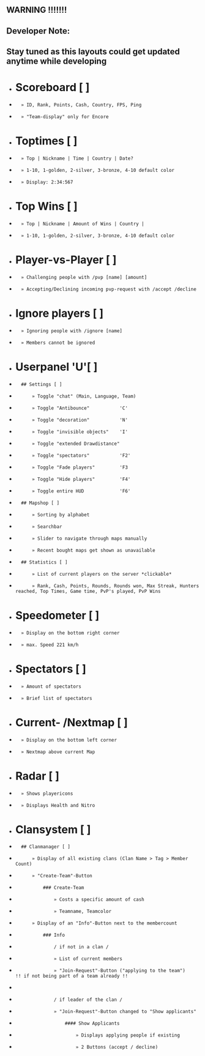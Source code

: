 ## WARNING !!!!!!!
## Developer Note:
## Stay tuned as this layouts could get updated anytime while developing




*	# Scoreboard [ ]
*		» ID, Rank, Points, Cash, Country, FPS, Ping
*		» "Team-display" only for Encore

*	# Toptimes [ ]
*		» Top | Nickname | Time | Country | Date?
*		» 1-10, 1-golden, 2-silver, 3-bronze, 4-10 default color
*		» Display: 2:34:567

*	# Top Wins [ ]
*		» Top | Nickname | Amount of Wins | Country |
*		» 1-10, 1-golden, 2-silver, 3-bronze, 4-10 default color

*	# Player-vs-Player [ ]
*		» Challenging people with /pvp [name] [amount]
*		» Accepting/Declining incoming pvp-request with /accept /decline

*	# Ignore players [ ]
*		» Ignoring people with /ignore [name]
*		» Members cannot be ignored

*	# Userpanel 'U'[ ]
*		## Settings [ ]
*			» Toggle "chat" (Main, Language, Team)
*			» Toggle "Antibounce" 			'C'
*			» Toggle "decoration" 			'N'
*			» Toggle "invisible objects" 	'I'
*			» Toggle "extended Drawdistance"
*			» Toggle "spectators" 			'F2'
*			» Toggle "Fade players" 		'F3
*			» Toggle "Hide players" 		'F4'
*			» Toggle entire HUD				'F6'

*		## Mapshop [ ]
*			» Sorting by alphabet
*			» Searchbar
*			» Slider to navigate through maps manually
*			» Recent bought maps get shown as unavailable

*		## Statistics [ ]
*			» List of current players on the server *clickable*
*			» Rank, Cash, Points, Rounds, Rounds won, Max Streak, Hunters reached, Top Times, Game time, PvP's played, PvP Wins

*	# Speedometer [ ]
*		» Display on the bottom right corner
*		» max. Speed 221 km/h

*	# Spectators [ ]
*		» Amount of spectators
*		» Brief list of spectators

*	# Current- /Nextmap [ ]
*		» Display on the bottom left corner
*		» Nextmap above current Map

*	# Radar [ ]
*		» Shows playericons
*		» Displays Health and Nitro

*	# Clansystem [ ]
*		## Clanmanager [ ]
*			» Display of all existing clans (Clan Name > Tag > Member Count)
*			» "Create-Team"-Button
*				### Create-Team
*					» Costs a specific amount of cash
*					» Teamname, Teamcolor
*			» Display of an "Info"-Button next to the membercount
*				### Info
*					/ if not in a clan /
*					» List of current members
*					» "Join-Request"-Button ("applying to the team")	!! if not being part of a team already !!
*
*					/ if leader of the clan /
*					» "Join-Request"-Button changed to "Show applicants"
*						#### Show Applicants
*							» Displays applying people if existing
*							» 2 Buttons (accept / decline)
